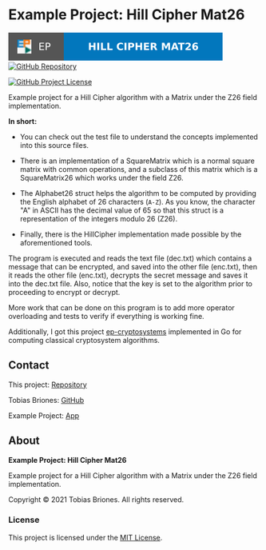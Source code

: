 # Example Project: Hill Cipher Mat26

[![Project](https://raw.githubusercontent.com/tobiasbriones/images/main/example-projects/ep-hill-cipher-mat26/badge.svg)](https://tobiasbriones.github.io/example-project/ep/hill-cipher-mat26)
&nbsp;
[![GitHub Repository](https://img.shields.io/static/v1?label=GITHUB&message=REPOSITORY&labelColor=555&color=0277bd&style=for-the-badge&logo=GITHUB)](https://github.com/tobiasbriones/ep-hill-cipher-mat26)

[![GitHub Project License](https://img.shields.io/github/license/tobiasbriones/ep-hill-cipher-mat26.svg?style=flat-square)](https://github.com/tobiasbriones/ep-hill-cipher-mat26/blob/main/LICENSE)

Example project for a Hill Cipher algorithm with a Matrix under the Z26 field implementation.

**In short:**

- You can check out the test file to understand the concepts implemented into this source files.

- There is an implementation of a SquareMatrix which is a normal square matrix with common
  operations, and a subclass of this matrix which is a SquareMatrix26 which works under the field
  Z26.

- The Alphabet26 struct helps the algorithm to be computed by providing the English alphabet of 26
  characters (`A-Z`). As you know, the character "A" in ASCII has the decimal value of 65 so that
  this struct is a representation of the integers modulo 26 (Z26).

- Finally, there is the HillCipher implementation made possible by the aforementioned tools.

The program is executed and reads the text file (dec.txt) which contains a message that can be
encrypted, and saved into the other file (enc.txt), then it reads the other file (enc.txt), decrypts
the secret message and saves it into the dec.txt file. Also, notice that the key is set to the
algorithm prior to proceeding to encrypt or decrypt.

More work that can be done on this program is to add more operator overloading and tests to verify
if everything is working fine.

Additionally, I got this project [ep-cryptosystems](https://github.com/tobiasbriones/ep-cryptosystems)
implemented in Go for computing classical cryptosystem algorithms.

## Contact

This project: [Repository](https://github.com/tobiasbriones/ep-hill-cipher-mat26)

Tobias Briones: [GitHub](https://github.com/tobiasbriones)

Example Project: [App](https://tobiasbriones.github.io/example-project)

## About

**Example Project: Hill Cipher Mat26**

Example project for a Hill Cipher algorithm with a Matrix under the Z26 field implementation.

Copyright © 2021 Tobias Briones. All rights reserved.

### License

This project is licensed under the [MIT License](./LICENSE).
